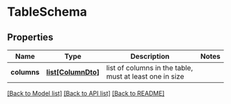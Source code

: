# TableSchema

## Properties
Name | Type | Description | Notes
------------ | ------------- | ------------- | -------------
**columns** | [**list[ColumnDto]**](ColumnDto.md) | list of columns in the table, must at least one in size | 

[[Back to Model list]](../README.md#documentation-for-models) [[Back to API list]](../README.md#documentation-for-api-endpoints) [[Back to README]](../README.md)


